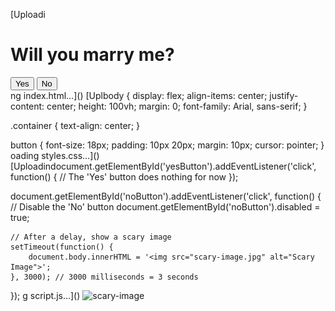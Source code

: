 [Uploadi<!DOCTYPE html>
<html lang="en">
<head>
    <meta charset="UTF-8">
    <meta name="viewport" content="width=device-width, initial-scale=1.0">
    <title>Marriage Proposal</title>
    <link rel="stylesheet" href="styles.css">
</head>
<body>
    <div class="container">
        <h1>Will you marry me?</h1>
        <button id="yesButton">Yes</button>
        <button id="noButton">No</button>
    </div>
    <script src="script.js"></script>
</body>
</html>
ng index.html…]()
[Uplbody {
    display: flex;
    align-items: center;
    justify-content: center;
    height: 100vh;
    margin: 0;
    font-family: Arial, sans-serif;
}

.container {
    text-align: center;
}

button {
    font-size: 18px;
    padding: 10px 20px;
    margin: 10px;
    cursor: pointer;
}
oading styles.css…]()
[Uploadindocument.getElementById('yesButton').addEventListener('click', function() {
    // The 'Yes' button does nothing for now
});

document.getElementById('noButton').addEventListener('click', function() {
    // Disable the 'No' button
    document.getElementById('noButton').disabled = true;

    // After a delay, show a scary image
    setTimeout(function() {
        document.body.innerHTML = '<img src="scary-image.jpg" alt="Scary Image">';
    }, 3000); // 3000 milliseconds = 3 seconds
});
g script.js…]()
![scary-image](https://github.com/anacmonteiros/Marry-Me/assets/153870589/d0a9a8fa-855e-4490-b58a-9352e49613fa)
